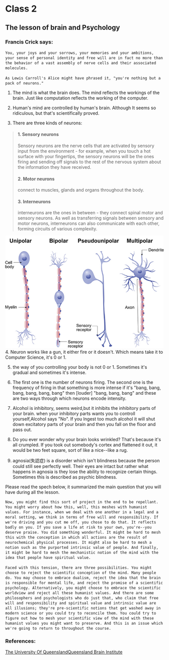 Class 2
=
## The lesson of brain and  Psychology

### Francis Crick says:
```
You, your joys and your sorrows, your memories and your ambitions, your sense of personal identity and free will are in fact no more than the behavior of a vast assembly of nerve cells and their associated molecules. 

As Lewis Carroll's Alice might have phrased it, "you're nothing but a pack of neurons."
```



1. The mind is what the brain does. The mind reflects the workings of the brain. Just like computation reflects the working of the computer.

2. Human's mind are controlled by human's brain. Although It seems so ridiculous, but that's scientifically proved. 

3. There are three kinds of neurons:
> #### 1.  Sensory neurons
> Sensory neurons are the nerve cells that are activated by sensory input from the environment - for example, when you touch a hot surface with your fingertips, the sensory neurons will be the ones firing and sending off signals to the rest of the nervous system about the information they have received.
>#### 2.   Motor neurons  
>connect to muscles, glands and organs throughout the body. 
>#### 3.   Interneurons
>interneurons are the ones in between - they connect spinal motor and sensory neurons. As well as transferring signals between sensory and motor neurons,  interneurons can also communicate with each other, forming circuits of various complexity. 

![image](types-of-neurons-QBI.jpg)
4. Neuron works like a gun, it either fire or it doesn't. Which means take it to Computer Science, it's 0 or 1.

5. the way of you controlling your body is not 0 or 1. Sometimes it's gradual and sometimes it's intense.

6. The first one is the number of neurons firing. The second one is the frequency of firing in that something is more intense if it's "bang, bang, bang, bang, bang, bang" then [louder] "bang, bang, bang" and these are two ways through which neurons encode intensity.

7. Alcohol is inhibitory, seems weird,but it inhibits the inhibitory parts of your brain. when your inhibitory parts wants you to controll yourself,Alcohol says "No". If you Ingest too much alcohol it will shut down excitatory parts of your brain and then you fall on the floor and pass out.

8. Do you ever wonder why your brain looks wrinkled? That's because it's all crumpled. If you took out somebody's cortex and flattened it out, it would be two feet square, sort of like a nice--like a rug. 

9. agnosia(失認症) is a disorder which isn't blindness because the person could still see perfectly well. Their eyes are intact but rather what happens in agnosia is they lose the ability to recognize certain things. Sometimes this is described as psychic blindness. 


Please read the spech below, it summarized the main question that you will have during all the lesson.
```
Now, you might find this sort of project in the end to be repellant. You might worry about how this, well, this meshes with humanist values. For instance, when we deal with one another in a legal and a moral setting, we think in terms of free will and responsibility. If we're driving and you cut me off, you chose to do that. It reflects badly on you. If you save a life at risk to your own, you're--you deserve praise. You did something wonderful. It might be hard to mesh this with the conception in which all actions are the result of neurochemical physical processes. It might also be hard to mesh a notion such as the purported intrinsic value of people. And finally, it might be hard to mesh the mechanistic notion of the mind with the idea that people have spiritual value.

Faced with this tension, there are three possibilities. You might choose to reject the scientific conception of the mind. Many people do. You may choose to embrace dualism, reject the idea that the brain is responsible for mental life, and reject the promise of a scientific psychology. Alternatively, you might choose to embrace the scientific worldview and reject all these humanist values. And there are some philosophers and psychologists who do just that, who claim that free will and responsibility and spiritual value and intrinsic value are all illusions; they're pre-scientific notions that get washed away in modern science or you could try to reconcile them. You could try to figure out how to mesh your scientific view of the mind with these humanist values you might want to preserve. And this is an issue which we're going to return to throughout the course. 
```

### References:
[The University Of QueenslandQueensland Brain Institute](https://qbi.uq.edu.au/brain/brain-anatomy/types-neurons)
